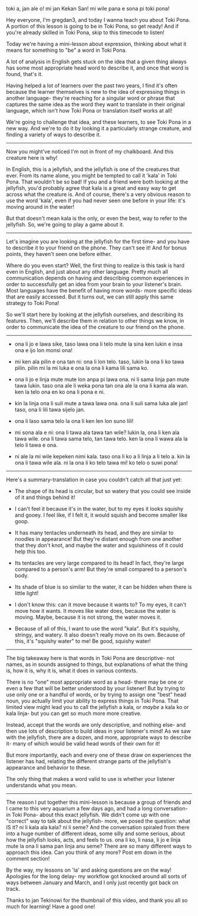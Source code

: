 toki a, jan ale o! mi jan Kekan San! mi wile pana e sona pi toki pona!

Hey everyone, I'm gregdan3, and today I wanna teach you about Toki Pona. A portion of this lesson is going to be in Toki Pona, so get ready! And if you're already skilled in Toki Pona, skip to this timecode to listen!

Today we're having a mini-lesson about expression, thinking about what it means for something to "be" a word in Toki Pona.

A lot of analysis in English gets stuck on the idea that a given thing always has some most appropriate head word to describe it, and once that word is found, that's it.

Having helped a lot of learners over the past two years, I find it's often because the learner themselves is new to the idea of expressing things in another language- they're reaching for a singular word or phrase that captures the same idea as the word they want to translate in their original language, which isn't how Toki Pona or translation itself works at all!

We're going to challenge that idea, and these learners, to see Toki Pona in a new way. And we're to do it by looking it a particularly strange creature, and finding a variety of ways to describe it.

---

Now you might've noticed I'm not in front of my chalkboard. And this creature here is why!

In English, this is a jellyfish, and the jellyfish is one of the creatures that ever. From its name alone, you might be tempted to call it 'kala' in Toki Pona. That wouldn't be so bad! If you and a friend were both looking at the jellyfish, you'd probably agree that kala is a great and easy way to get across what the creature is. And of course, there's a very obvious reason to use the word 'kala', even if you had never seen one before in your life: it's moving around in the water!

But that doesn't mean kala is the only, or even the best, way to refer to the jellyfish. So, we're going to play a game about it.

---

Let's imagine you are looking at the jellyfish for the first time- and you have to describe it to your friend on the phone. They can't see it! And for bonus points, they haven't seen one before either.

Where do you even start? Well, the first thing to realize is this task is hard even in English, and just about any other language. Pretty much all communication depends on having and describing common experiences in order to successfully get an idea from your brain to your listener's brain. Most languages have the benefit of having more words- more specific ideas that are easily accessed. But it turns out, we can still apply this same strategy to Toki Pona!

So we'll start here by looking at the jellyfish ourselves, and describing its features. Then, we'll describe them in relation to other things we know, in order to communicate the idea of the creature to our friend on the phone.

---

- ona li jo e lawa sike, taso lawa ona li telo mute la sina ken lukin e insa ona e ijo lon monsi ona!

- mi ken ala pilin e ona tan ni: ona li lon telo. taso, lukin la ona li ko tawa pilin. pilin mi la mi luka e ona la ona li kama lili sama ko.

- ona li jo e linja mute mute lon anpa pi lawa ona. ni li sama linja pan mute tawa lukin. taso ona ale li weka pona tan ona ale la ona li kama ala wan. ken la telo ona en ko ona li pona e ni.

- kin la linja ona li suli mute a tawa lawa ona. ona li suli sama luka ale jan! taso, ona li lili tawa sijelo jan.

- ona li laso sama telo la ona li ken len lon suno lili!

- mi sona ala e ni: ona li tawa ala tawa tan wile? lukin la, ona li ken ala tawa wile. ona li tawa sama telo, tan tawa telo. ken la ona li wawa ala la telo li tawa e ona.

- ni ale la mi wile kepeken nimi kala. taso ona li ko a li linja a li telo a. kin la ona li tawa wile ala. ni la ona li ko telo tawa mi! ko telo o suwi pona!

---

Here's a summary-translation in case you couldn't catch all that just yet:

- The shape of its head is circular, but so watery that you could see inside of it and things behind it!

- I can't feel it because it's in the water, but to my eyes it looks squishy and gooey. I feel like, if I felt it, it would squish and become smaller like goop.

- It has many tentacles underneath its head, and they are similar to noodles in appearance! But they're distant enough from one another that they don't knot, and maybe the water and squishiness of it could help this too.

- Its tentacles are very large compared to its head! In fact, they're large compared to a person's arm! But they're small compared to a person's body.

- Its shade of blue is so similar to the water, it can be hidden when there is little light!

- I don't know this: can it move because it wants to? To my eyes, it can't move how it wants. It moves like water does, because the water is moving. Maybe, because it is not strong, the water moves it.

- Because of all of this, I want to use the word "kala". But it's squishy, stringy, and watery. It also doesn't really move on its own. Because of this, it's "squishy water" to me! Be good, squishy water!

---

The big takeaway here is that words in Toki Pona are descriptive- not names, as in sounds assigned to things, but explanations of what the thing is, how it is, why it is, what it does in various contexts.

There is no "one" most appropriate word as a head- there may be one or even a few that will be better understood by your listener! But by trying to use only one or a handful of words, or by trying to assign one "best" head noun, you actually limit your ability to express things in Toki Pona. That limited view might lead you to call the jellyfish a kala, or _maybe_ a kala ko or kala linja- but you can get so much more more creative.

Instead, accept that the words are only descriptive, and nothing else- and then use lots of description to build ideas in your listener's mind! As we saw with the jellyfish, there are a dozen, and more, appropriate ways to describe it- many of which would be valid head words of their own for it!

But more importantly, each and every one of these draw on experiences the listener has had, relating the different strange parts of the jellyfish's appearance and behavior to these.

The only thing that makes a word valid to use is whether your listener understands what you mean.

---

The reason I put together this mini-lesson is because a group of friends and I came to this very aquarium a few days ago, and had a long conversation- in Toki Pona- about this exact jellyfish. We didn't come up with one "correct" way to talk about the jellyfish- more, we posed the question: what IS it? ni li kala ala kala? ni li seme? And the conversation spiraled from there into a huge number of different ideas, some silly and some serious, about how the jellyfish looks, acts, and feels to us. ona li ko, li nasa, li jo e linja mute la ona li sama pan linja anu seme? There are so many different ways to approach this idea. Can you think of any more? Post em down in the comment section!

By the way, my lessons on 'la' and asking questions are on the way! Apologies for the long delay- my workflow got knocked around all sorts of ways between January and March, and I only just recently got back on track.

Thanks to jan Tekinowi for the thumbnail of this video, and thank you all so much for learning! Have a good one!
